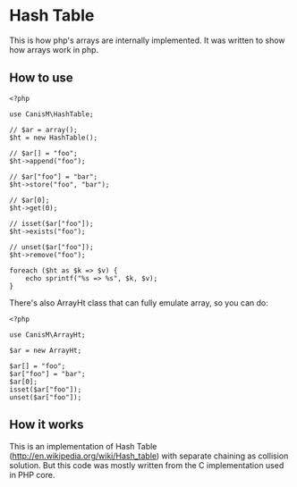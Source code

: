 Hash Table
==========

This is how php's arrays are internally implemented.
It was written to show how arrays work in php.

How to use
----------

    <?php

    use CanisM\HashTable;

    // $ar = array();
    $ht = new HashTable();

    // $ar[] = "foo";
    $ht->append("foo");

    // $ar["foo"] = "bar";
    $ht->store("foo", "bar");

    // $ar[0];
    $ht->get(0);

    // isset($ar["foo"]);
    $ht->exists("foo");

    // unset($ar["foo"]);
    $ht->remove("foo");

    foreach ($ht as $k => $v) {
        echo sprintf("%s => %s", $k, $v);
    }


There's also ArrayHt class that can fully emulate array, so you can do:

    <?php

    use CanisM\ArrayHt;

    $ar = new ArrayHt;

    $ar[] = "foo";
    $ar["foo"] = "bar";
    $ar[0];
    isset($ar["foo"]);
    unset($ar["foo"]);


How it works
------------

This is an implementation of Hash Table (http://en.wikipedia.org/wiki/Hash_table) with separate chaining as collision solution.
But this code was mostly written from the C implementation used in PHP core.